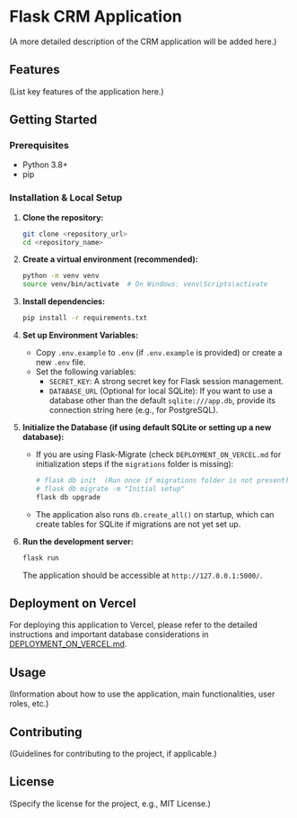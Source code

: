 # Flask CRM Application

(A more detailed description of the CRM application will be added here.)

## Features

(List key features of the application here.)

## Getting Started

### Prerequisites

- Python 3.8+
- pip

### Installation & Local Setup

1.  **Clone the repository:**
    ```bash
    git clone <repository_url>
    cd <repository_name>
    ```

2.  **Create a virtual environment (recommended):**
    ```bash
    python -m venv venv
    source venv/bin/activate  # On Windows: venv\Scripts\activate
    ```

3.  **Install dependencies:**
    ```bash
    pip install -r requirements.txt
    ```

4.  **Set up Environment Variables:**
    *   Copy `.env.example` to `.env` (if `.env.example` is provided) or create a new `.env` file.
    *   Set the following variables:
        *   `SECRET_KEY`: A strong secret key for Flask session management.
        *   `DATABASE_URL` (Optional for local SQLite): If you want to use a database other than the default `sqlite:///app.db`, provide its connection string here (e.g., for PostgreSQL).

5.  **Initialize the Database (if using default SQLite or setting up a new database):**
    *   If you are using Flask-Migrate (check `DEPLOYMENT_ON_VERCEL.md` for initialization steps if the `migrations` folder is missing):
        ```bash
        # flask db init  (Run once if migrations folder is not present)
        # flask db migrate -m "Initial setup" 
        flask db upgrade
        ```
    *   The application also runs `db.create_all()` on startup, which can create tables for SQLite if migrations are not yet set up.

6.  **Run the development server:**
    ```bash
    flask run
    ```
    The application should be accessible at `http://127.0.0.1:5000/`.

## Deployment on Vercel

For deploying this application to Vercel, please refer to the detailed instructions and important database considerations in [DEPLOYMENT_ON_VERCEL.md](DEPLOYMENT_ON_VERCEL.md).

## Usage

(Information about how to use the application, main functionalities, user roles, etc.)

## Contributing

(Guidelines for contributing to the project, if applicable.)

## License

(Specify the license for the project, e.g., MIT License.)
```
